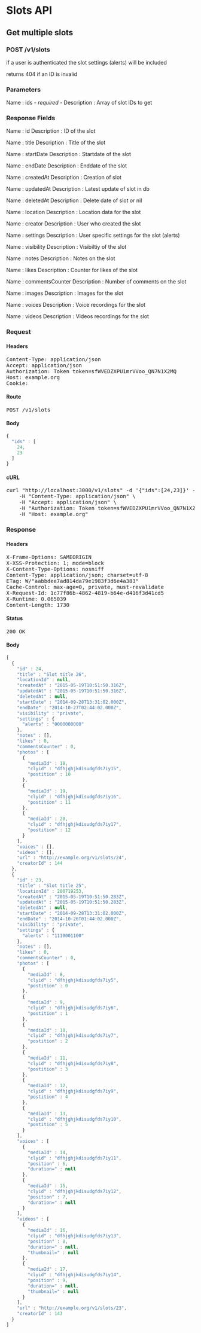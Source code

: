 # Slots API

## Get multiple slots

### POST /v1/slots

if a user is authenticated the slot settings (alerts) will be included

returns 404 if an ID is invalid

### Parameters

Name : ids *- required -*
Description : Array of slot IDs to get


### Response Fields

Name : id
Description : ID of the slot

Name : title
Description : Title of the slot

Name : startDate
Description : Startdate of the slot

Name : endDate
Description : Enddate of the slot

Name : createdAt
Description : Creation of slot

Name : updatedAt
Description : Latest update of slot in db

Name : deletedAt
Description : Delete date of slot or nil

Name : location
Description : Location data for the slot

Name : creator
Description : User who created the slot

Name : settings
Description : User specific settings for the slot (alerts)

Name : visibility
Description : Visibiltiy of the slot

Name : notes
Description : Notes on the slot

Name : likes
Description : Counter for likes of the slot

Name : commentsCounter
Description : Number of comments on the slot

Name : images
Description : Images for the slot

Name : voices
Description : Voice recordings for the slot

Name : videos
Description : Videos recordings for the slot

### Request

#### Headers

<pre>Content-Type: application/json
Accept: application/json
Authorization: Token token=sfWVEDZXPU1mrVVoo_QN7N1X2MQ
Host: example.org
Cookie: </pre>

#### Route

<pre>POST /v1/slots</pre>

#### Body
```javascript
{
  "ids" : [
    24,
    23
  ]
}
```


#### cURL

<pre class="request">curl &quot;http://localhost:3000/v1/slots&quot; -d &#39;{&quot;ids&quot;:[24,23]}&#39; -X POST \
	-H &quot;Content-Type: application/json&quot; \
	-H &quot;Accept: application/json&quot; \
	-H &quot;Authorization: Token token=sfWVEDZXPU1mrVVoo_QN7N1X2MQ&quot; \
	-H &quot;Host: example.org&quot;</pre>

### Response

#### Headers

<pre>X-Frame-Options: SAMEORIGIN
X-XSS-Protection: 1; mode=block
X-Content-Type-Options: nosniff
Content-Type: application/json; charset=utf-8
ETag: W/&quot;aabbdee7ad814da79e1983f3d6e4a383&quot;
Cache-Control: max-age=0, private, must-revalidate
X-Request-Id: 1c77f86b-4862-4819-b64e-d416f3d41cd5
X-Runtime: 0.065039
Content-Length: 1730</pre>

#### Status

<pre>200 OK</pre>

#### Body

```javascript
[
  {
    "id" : 24,
    "title" : "Slot title 26",
    "locationId" : null,
    "createdAt" : "2015-05-19T10:51:50.316Z",
    "updatedAt" : "2015-05-19T10:51:50.316Z",
    "deletedAt" : null,
    "startDate" : "2014-09-28T13:31:02.000Z",
    "endDate" : "2014-10-27T02:44:02.000Z",
    "visibility" : "private",
    "settings" : {
      "alerts" : "0000000000"
    },
    "notes" : [],
    "likes" : 0,
    "commentsCounter" : 0,
    "photos" : [
      {
        "mediaId" : 18,
        "clyid" : "dfhjghjkdisudgfds7iy15",
        "postition" : 10
      },
      {
        "mediaId" : 19,
        "clyid" : "dfhjghjkdisudgfds7iy16",
        "postition" : 11
      },
      {
        "mediaId" : 20,
        "clyid" : "dfhjghjkdisudgfds7iy17",
        "postition" : 12
      }
    ],
    "voices" : [],
    "videos" : [],
    "url" : "http://example.org/v1/slots/24",
    "creatorId" : 144
  },
  {
    "id" : 23,
    "title" : "Slot title 25",
    "locationId" : 200719253,
    "createdAt" : "2015-05-19T10:51:50.283Z",
    "updatedAt" : "2015-05-19T10:51:50.283Z",
    "deletedAt" : null,
    "startDate" : "2014-09-28T13:31:02.000Z",
    "endDate" : "2014-10-26T01:44:02.000Z",
    "visibility" : "private",
    "settings" : {
      "alerts" : "1110001100"
    },
    "notes" : [],
    "likes" : 0,
    "commentsCounter" : 0,
    "photos" : [
      {
        "mediaId" : 8,
        "clyid" : "dfhjghjkdisudgfds7iy5",
        "postition" : 0
      },
      {
        "mediaId" : 9,
        "clyid" : "dfhjghjkdisudgfds7iy6",
        "postition" : 1
      },
      {
        "mediaId" : 10,
        "clyid" : "dfhjghjkdisudgfds7iy7",
        "postition" : 2
      },
      {
        "mediaId" : 11,
        "clyid" : "dfhjghjkdisudgfds7iy8",
        "postition" : 3
      },
      {
        "mediaId" : 12,
        "clyid" : "dfhjghjkdisudgfds7iy9",
        "postition" : 4
      },
      {
        "mediaId" : 13,
        "clyid" : "dfhjghjkdisudgfds7iy10",
        "postition" : 5
      }
    ],
    "voices" : [
      {
        "mediaId" : 14,
        "clyid" : "dfhjghjkdisudgfds7iy11",
        "position" : 6,
        "duration=" : null
      },
      {
        "mediaId" : 15,
        "clyid" : "dfhjghjkdisudgfds7iy12",
        "position" : 7,
        "duration=" : null
      }
    ],
    "videos" : [
      {
        "mediaId" : 16,
        "clyid" : "dfhjghjkdisudgfds7iy13",
        "position" : 8,
        "duration=" : null,
        "thumbnail=" : null
      },
      {
        "mediaId" : 17,
        "clyid" : "dfhjghjkdisudgfds7iy14",
        "position" : 9,
        "duration=" : null,
        "thumbnail=" : null
      }
    ],
    "url" : "http://example.org/v1/slots/23",
    "creatorId" : 143
  }
]
```
